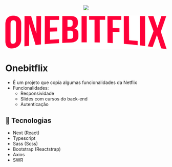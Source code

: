 <p align="center">
  <img src="http://img.shields.io/static/v1?label=STATUS&message=EM%20DESENVOLVIMENTO&color=GREEN&style=for-the-badge"/>
</p>

<img src="./public/logoOnebitflix.svg"> 

# Onebitflix

- É um projeto que copia algumas funcionalidades da Netflix
- Funcionalidades:
  - Responsividade
  - Slides com cursos do back-end
  - Autenticação

## 🧩 Tecnologias

- Next (React)
- Typescript
- Sass (Scss)
- Bootstrap (Reactstrap)
- Axios
- SWR
